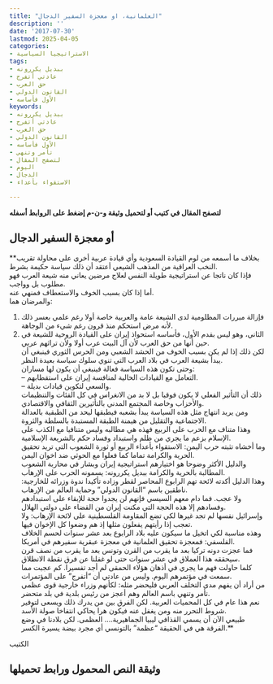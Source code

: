 ```yaml
---
title: "العلمانية، او معجزة السفير الدجال"
description: ''
date: '2017-07-30'
lastmod: 2025-04-05
categories:
- الاستراتيجيا السياسية
tags:
- ببديل يكررونه
- عادتي أتفرج
- حق العرب
- القانون الدولي
- الأول فأساسه
keywords:
- ببديل يكررونه
- عادتي أتفرج
- حق العرب
- القانون الدولي
- الأول فأساسه
- تأمر وتنهي
- لتصفح المقال
- اليوم
- الدجال
- الاستقواء بأعداء

---
```

**لتصفح المقال في كتيب أو لتحميل وثيقة و-ن-م إضغط على الروابط أسفله**

## **أو معجزة السفير الدجال**

**بخلاف ما أسمعه من لوم القيادة السعودية وأي قيادة عربية أخرى على محاولة تقريب النخب العراقية من المذهب الشيعي أعتقد أن ذلك سياسة حكيمة بشرط.  
فإذا كان ناتجا عن استراتيجية طويلة النفس لعلاج مرضين يعاني منه شيعة العرب فهو مطلوب بل وواجب.  
أما إذا كان بسبب الخوف والاستعطاف فمنهي عنه.  
والمرضان هما:  
1. فإزالة مبررات المظلومية لدى الشيعة عامة والعربية خاصة أولا رغم علمي بعسر ذلك لأنه مرض استحكم منذ قرون رغم شيء من الوجاهة.  
2. الثاني، وهو ليس بقدم الأول، فأساسه استحواذ إيران على القيادة الروحية للشيعة في حين أنها من حق العرب لأن آل البيت عرب أولا ولأن تراثهم عربي.  
لكن ذلك إذا لم يكن بسبب الخوف من الحشد الشعبي ومن الحرس الثوري فينبغي أن يبدأ بشيعة العرب في بلاد العرب التي تنوي سلوك سياسة بعيدة النظر.  
وحتى تكون هذه السياسة فعالة فينبغي أن يكون لها مساران:  
– التعامل مع القيادات الحالية لمنافسة إيران على استقطابهم.  
– والسعي لتكوين قيادات بديلة.  
ذلك أن التأثير الفعلي لا يكون فوقيا بل لا بد من الانغراس في كل الفئات والتنظيمات والأحزاب وخاصة المجتمع المدني بالتأثيرين الثقافي والاقتصادي.  
ومن يريد انتهاج مثل هذه السياسة يبدأ بشعبه فيطبقها ليحد من الطبقية بالعدالة الاجتماعية والتقليل من هيمنة الطبقة المستبدة بالسلطة والثروة.  
وهذا متناف مع الحرب على الربيع فهذه هي مطالبه وليس متنافيا مع الكذب على الإسلام بزعم ما يجري من ظلم واستبداد وفساد حكم بالشريعة الإسلامية.  
وما أخشاه تثبته حرب اليمن: الاستقواء بأعداء الربيع أو ثورة الشعوب التي تريد تحقيق الحرية والكرامة تماما كما فعلوا مع الحوثي ضد اخوان اليمن.  
والدليل الأكثر وضوحا هو اختيارهم استراتيجية إيران وبشار في محاربة الشعوب المطالبة بالحرية والكرامة ببديل يكررونه: يسمونه الحرب على الإرهاب.  
وهذا الدليل أكدته لائحة تهم الرابوع المحاصر لقطر وزاده تأكيدا ندوة وزرائه للخارجية: ناطقين باسم “القانون الدولي” وحماية العالم من الإرهاب.  
ولا عجب. فما دام معهم السيسي فإنهم لن يجدوا حجة للإبقاء على استبدادهم وفسادهم إلا هذه الحجة التي مكنت إيران من القضاء على دولتي الهلال.  
وإسرائيل نفسها لم تجد غيرها لكي تضع المقاومة الفلسطينية على لائحة الإرهاب: ولا تعجب إذا رأيتهم يفعلون مثلها إذ هم وضعوا كل الإخوان فيها.  
وهذه مناسبة لكي اتخيل ما سيكون عليه بلاد الرابوع بعد عشر سنوات لحسم الخلاف الفلسفي: فمعجزة تحقيق العلمانية في معجزة عبقرية سفيرهم في أمريكا.  
فما عجزت دونه تركيا بعد ما يقرب من القرن وتونس بعد ما يقرب من نصف قرن سيحققه هذا العملاق في عشر سنوات حتى لو غفلنا عن فرق نقطة الانطلاق.  
كلما حاولت فهم ما يجري في أذهان هؤلاء الحمقى لم أجد تفسيرا. كم عجبت مما سمعت في مؤتمرهم اليوم. وليس من عادتي أن “أتفرج” على المؤتمرات.  
من أراد أن يفهم مدى التخلف العربي فليحضر مثله: لكأنهم وزراء خارجية قوى عظمى تأمر وتنهي باسم العالم وهم أعجز من رئيس بلدية في بلد متحضر.  
نعم هذا عام في كل المحميات العربية. لكن الفرق بين من يدرك ذلك ويسعى لتوفير شروط التحرر منه ومن يغفل عنه فيكون هرا يحاكي انتفاخا صولة الأسد.  
طبيعي الآن أن يسمي القذافي ليبيا الجماهيرية…. العظمى. لكن بلادنا في وضع الفرقة هي في الحقيقة “عظمة” بالتونسي أي مجرد بيضة يسيرة الكسر.**

الكتيب

## وثيقة النص المحمول ورابط تحميلها

###
